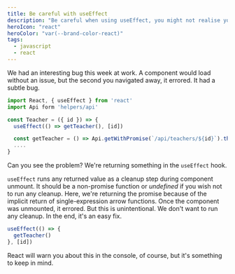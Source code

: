 ```yaml
---
title: Be careful with useEffect
description: "Be careful when using useEffect, you might not realise you're returning."
heroIcon: "react"
heroColor: "var(--brand-color-react)"
tags:
  - javascript
  - react
---
```


We had an interesting bug this week at work. A component would load without an
issue, but the second you navigated away, it errored. It had a subtle bug.

```javascript
import React, { useEffect } from 'react'
import Api form 'helpers/api'

const Teacher = ({ id }) => {
  useEffect(() => getTeacher(), [id])

  const getTeacher = () => Api.getWithPromise(`/api/teachers/${id}`).then(...)
  ....
}
```

Can you see the problem?  We're returning something in the `useEffect` hook.

`useEffect` runs any returned value as a cleanup step during component unmount.
It should be a non-promise function or _undefined_ if you wish not to run any
cleanup. Here, we're returning the promise because of the implicit return of
single-expression arrow functions. Once the component was unmounted, it
errored. But this is unintentional. We don't want to run any cleanup. In the
end, it's an easy fix.

```javascript
useEffect(() => {
  getTeacher()
}, [id])
```

React will warn you about this in the console, of course, but it's something to
keep in mind.
